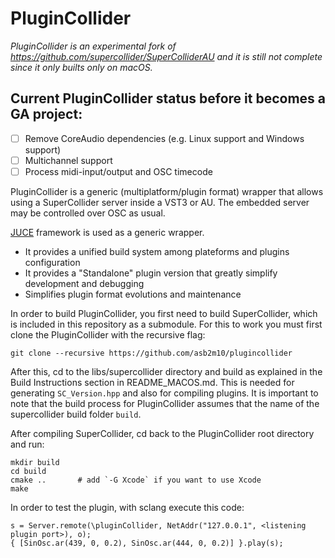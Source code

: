 PluginCollider
===============

*PluginCollider is an experimental fork of https://github.com/supercollider/SuperColliderAU and it is still not complete since it only builts only on macOS.*

## Current PluginCollider status before it becomes a GA project:

- [ ] Remove CoreAudio dependencies (e.g. Linux support and Windows support)
- [ ] Multichannel support
- [ ] Process midi-input/output and OSC timecode

PluginCollider is a generic (multiplatform/plugin format) wrapper that allows using a SuperCollider server inside a VST3 or AU. The embedded server may be controlled over OSC as usual. 

[JUCE](https://juce.com/) framework is used as a generic wrapper.
* It provides a unified build system among plateforms and plugins configuration
* It provides a "Standalone" plugin version that greatly simplify development and debugging
* Simplifies plugin format evolutions and maintenance

In order to build PluginCollider, you first need to build SuperCollider, which is included in this repository as a submodule. For this to work you must first clone the PluginCollider with the recursive flag:

`git clone --recursive https://github.com/asb2m10/plugincollider`

After this, cd to the libs/supercollider directory and build as explained in the Build Instructions section in README_MACOS.md. This is needed for generating `SC_Version.hpp` and also for compiling plugins. It is important to note that the build process for PluginCollider assumes that the name of the supercollider build folder `build`.

After compiling SuperCollider, cd back to the PluginCollider root directory and run:

    mkdir build
    cd build
    cmake ..       # add `-G Xcode` if you want to use Xcode
    make

In order to test the plugin, with sclang execute this code:

    s = Server.remote(\pluginCollider, NetAddr("127.0.0.1", <listening plugin port>), o);
    { [SinOsc.ar(439, 0, 0.2), SinOsc.ar(444, 0, 0.2)] }.play(s);
